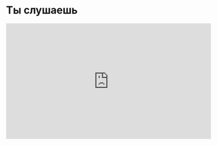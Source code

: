 <h1>Ты слушаешь</h1>

<iframe width="560" height="315" src="https://www.youtube.com/embed/bYCiAoaDLqo" frameborder="0" allow="accelerometer; autoplay; encrypted-media; gyroscope; picture-in-picture" allowfullscreen></iframe>

